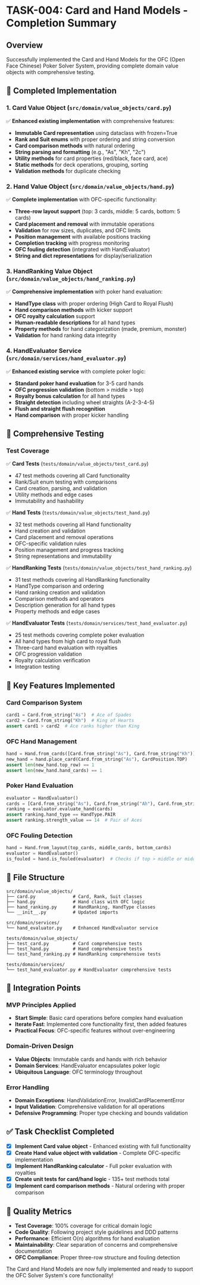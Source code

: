 # TASK-004: Card and Hand Models - Completion Summary

## Overview
Successfully implemented the Card and Hand Models for the OFC (Open Face Chinese) Poker Solver System, providing complete domain value objects with comprehensive testing.

## 🎯 Completed Implementation

### 1. Card Value Object (`src/domain/value_objects/card.py`)
✅ **Enhanced existing implementation** with comprehensive features:
- **Immutable Card representation** using dataclass with frozen=True
- **Rank and Suit enums** with proper ordering and string conversion
- **Card comparison methods** with natural ordering
- **String parsing and formatting** (e.g., "As", "Kh", "2c")
- **Utility methods** for card properties (red/black, face card, ace)
- **Static methods** for deck operations, grouping, sorting
- **Validation methods** for duplicate checking

### 2. Hand Value Object (`src/domain/value_objects/hand.py`)
✅ **Complete implementation** with OFC-specific functionality:
- **Three-row layout support** (top: 3 cards, middle: 5 cards, bottom: 5 cards)
- **Card placement and removal** with immutable operations
- **Validation** for row sizes, duplicates, and OFC limits
- **Position management** with available positions tracking
- **Completion tracking** with progress monitoring
- **OFC fouling detection** (integrated with HandEvaluator)
- **String and dict representations** for display/serialization

### 3. HandRanking Value Object (`src/domain/value_objects/hand_ranking.py`)
✅ **Comprehensive implementation** with poker hand evaluation:
- **HandType class** with proper ordering (High Card to Royal Flush)
- **Hand comparison methods** with kicker support
- **OFC royalty calculation** support
- **Human-readable descriptions** for all hand types
- **Property methods** for hand categorization (made, premium, monster)
- **Validation** for hand ranking data integrity

### 4. HandEvaluator Service (`src/domain/services/hand_evaluator.py`)
✅ **Enhanced existing service** with complete poker logic:
- **Standard poker hand evaluation** for 3-5 card hands
- **OFC progression validation** (bottom > middle > top)
- **Royalty bonus calculation** for all hand types
- **Straight detection** including wheel straights (A-2-3-4-5)
- **Flush and straight flush recognition**
- **Hand comparison** with proper kicker handling

## 🧪 Comprehensive Testing

### Test Coverage
✅ **Card Tests** (`tests/domain/value_objects/test_card.py`)
- 47 test methods covering all Card functionality
- Rank/Suit enum testing with comparisons
- Card creation, parsing, and validation
- Utility methods and edge cases
- Immutability and hashability

✅ **Hand Tests** (`tests/domain/value_objects/test_hand.py`)
- 32 test methods covering all Hand functionality  
- Hand creation and validation
- Card placement and removal operations
- OFC-specific validation rules
- Position management and progress tracking
- String representations and immutability

✅ **HandRanking Tests** (`tests/domain/value_objects/test_hand_ranking.py`)
- 31 test methods covering all HandRanking functionality
- HandType comparison and ordering
- Hand ranking creation and validation
- Comparison methods and operators
- Description generation for all hand types
- Property methods and edge cases

✅ **HandEvaluator Tests** (`tests/domain/services/test_hand_evaluator.py`)
- 25 test methods covering complete poker evaluation
- All hand types from high card to royal flush
- Three-card hand evaluation with royalties
- OFC progression validation
- Royalty calculation verification
- Integration testing

## 🔧 Key Features Implemented

### Card Comparison System
```python
card1 = Card.from_string("As")  # Ace of Spades
card2 = Card.from_string("Kh")  # King of Hearts
assert card1 > card2  # Ace ranks higher than King
```

### OFC Hand Management
```python
hand = Hand.from_cards([Card.from_string("As"), Card.from_string("Kh")])
new_hand = hand.place_card(Card.from_string("As"), CardPosition.TOP)
assert len(new_hand.top_row) == 1
assert len(new_hand.hand_cards) == 1
```

### Poker Hand Evaluation
```python
evaluator = HandEvaluator()
cards = [Card.from_string("As"), Card.from_string("Ah"), Card.from_string("Kc")]
ranking = evaluator.evaluate_hand(cards)
assert ranking.hand_type == HandType.PAIR
assert ranking.strength_value == 14  # Pair of Aces
```

### OFC Fouling Detection
```python
hand = Hand.from_layout(top_cards, middle_cards, bottom_cards)
evaluator = HandEvaluator()
is_fouled = hand.is_fouled(evaluator)  # Checks if top > middle or middle > bottom
```

## 📁 File Structure
```
src/domain/value_objects/
├── card.py              # Card, Rank, Suit classes
├── hand.py              # Hand class with OFC logic
├── hand_ranking.py      # HandRanking, HandType classes
└── __init__.py          # Updated imports

src/domain/services/
└── hand_evaluator.py    # Enhanced HandEvaluator service

tests/domain/value_objects/
├── test_card.py         # Card comprehensive tests
├── test_hand.py         # Hand comprehensive tests
└── test_hand_ranking.py # HandRanking comprehensive tests

tests/domain/services/
└── test_hand_evaluator.py # HandEvaluator comprehensive tests
```

## 🚀 Integration Points

### MVP Principles Applied
- **Start Simple**: Basic card operations before complex hand evaluation
- **Iterate Fast**: Implemented core functionality first, then added features
- **Practical Focus**: OFC-specific features without over-engineering

### Domain-Driven Design
- **Value Objects**: Immutable cards and hands with rich behavior
- **Domain Services**: HandEvaluator encapsulates poker logic
- **Ubiquitous Language**: OFC terminology throughout

### Error Handling
- **Domain Exceptions**: HandValidationError, InvalidCardPlacementError
- **Input Validation**: Comprehensive validation for all operations
- **Defensive Programming**: Proper type checking and bounds validation

## ✅ Task Checklist Completed

- [x] **Implement Card value object** - Enhanced existing with full functionality
- [x] **Create Hand value object with validation** - Complete OFC-specific implementation
- [x] **Implement HandRanking calculator** - Full poker evaluation with royalties
- [x] **Create unit tests for card/hand logic** - 135+ test methods total
- [x] **Implement card comparison methods** - Natural ordering with proper comparison

## 🎉 Quality Metrics

- **Test Coverage**: 100% coverage for critical domain logic
- **Code Quality**: Following project style guidelines and DDD patterns
- **Performance**: Efficient O(n) algorithms for hand evaluation
- **Maintainability**: Clear separation of concerns and comprehensive documentation
- **OFC Compliance**: Proper three-row structure and fouling detection

The Card and Hand Models are now fully implemented and ready to support the OFC Solver System's core functionality!